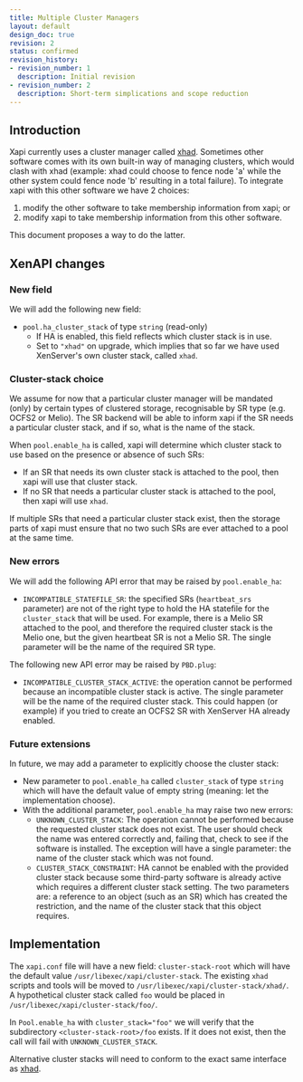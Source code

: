 ```yaml
---
title: Multiple Cluster Managers
layout: default
design_doc: true
revision: 2
status: confirmed
revision_history:
- revision_number: 1
  description: Initial revision
- revision_number: 2
  description: Short-term simplications and scope reduction
---
```


Introduction
------------

Xapi currently uses a cluster manager called [xhad](../toolstack/features/HA/index). Sometimes other software comes with its own built-in way of managing clusters, which would clash with xhad (example: xhad could choose to fence node 'a' while the other system could fence node 'b' resulting in a total failure). To integrate xapi with this other software we have 2 choices:

1. modify the other software to take membership information from xapi; or
2. modify xapi to take membership information from this other software.

This document proposes a way to do the latter.

XenAPI changes
--------------

### New field

We will add the following new field:

- `pool.ha_cluster_stack` of type `string` (read-only)
  - If HA is enabled, this field reflects which cluster stack is in use.
  - Set to `"xhad"` on upgrade, which implies that so far we have used XenServer's own cluster stack, called `xhad`.

### Cluster-stack choice

We assume for now that a particular cluster manager will be mandated (only) by certain types of clustered storage, recognisable by SR type (e.g. OCFS2 or Melio). The SR backend will be able to inform xapi if the SR needs a particular cluster stack, and if so, what is the name of the stack.

When `pool.enable_ha` is called, xapi will determine which cluster stack to use based on the presence or absence of such SRs:

- If an SR that needs its own cluster stack is attached to the pool, then xapi will use that cluster stack.
- If no SR that needs a particular cluster stack is attached to the pool, then xapi will use `xhad`.

If multiple SRs that need a particular cluster stack exist, then the storage parts of xapi must ensure that no two such SRs are ever attached to a pool at the same time.

### New errors

We will add the following API error that may be raised by `pool.enable_ha`:

- `INCOMPATIBLE_STATEFILE_SR`: the specified SRs (`heartbeat_srs` parameter) are not of the right type to hold the HA statefile for the `cluster_stack` that will be used. For example, there is a Melio SR attached to the pool, and therefore the required cluster stack is the Melio one, but the given heartbeat SR is not a Melio SR. The single parameter will be the name of the required SR type.

The following new API error may be raised by `PBD.plug`:

- `INCOMPATIBLE_CLUSTER_STACK_ACTIVE`: the operation cannot be performed because an incompatible cluster stack is active. The single parameter will be the name of the required cluster stack. This could happen (or example) if you tried to create an OCFS2 SR with XenServer HA already enabled.

### Future extensions

In future, we may add a parameter to explicitly choose the cluster stack:

- New parameter to `pool.enable_ha` called `cluster_stack` of type `string` which will have the default value of empty string (meaning: let the implementation choose).
- With the additional parameter, `pool.enable_ha` may raise two new errors:
  - `UNKNOWN_CLUSTER_STACK`:
    The operation cannot be performed because the requested cluster stack does not exist. The user should check the name was entered correctly and, failing that, check to see if the software is installed. The exception will have a single parameter: the name of the cluster stack which was not found.
  - `CLUSTER_STACK_CONSTRAINT`: HA cannot be enabled with the provided cluster stack because some third-party software is already active which requires a different cluster stack setting. The two parameters are: a reference to an object (such as an SR) which has created the restriction, and the name of the cluster stack that this object requires.

Implementation
--------------

The `xapi.conf` file will have a new field: `cluster-stack-root` which will have the default value `/usr/libexec/xapi/cluster-stack`. The existing `xhad` scripts and tools will be moved to `/usr/libexec/xapi/cluster-stack/xhad/`. A hypothetical cluster stack called `foo` would be placed in `/usr/libexec/xapi/cluster-stack/foo/`.

In `Pool.enable_ha` with `cluster_stack="foo"` we will verify that the subdirectory `<cluster-stack-root>/foo` exists. If it does not exist, then the call will fail with `UNKNOWN_CLUSTER_STACK`.

Alternative cluster stacks will need to conform to the exact same interface as [xhad](../toolstack/features/HA).
